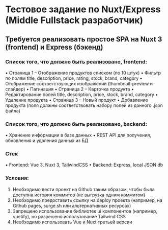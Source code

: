 # Тестовое задание по Nuxt/Express (Middle Fullstack разработчик)

## Требуется реализовать простое SPA на Nuxt 3 (frontend) и Express (бэкенд)

### Список того, что должно быть реализовано, frontend:

• Страница 1 – Отображение продуктов списком (по 10 штук)
• Фильтр по полям title, description, price, rating, stock, brand, category
• Отображение соответствующих изображений (thumbnail-preview и слайдер)
• Пагинация
• Страница 2 – Карточка продукта
• Редактирование полей title, description, price, stock, brand, category
• Удаление продукта
• Страница 3 – Новый продукт
• Добавление продукта (поля должны соответствовать набору полей из данного .json файла)

### Список того, что должно быть реализовано, backend:

• Хранение информации в базе данных
• REST API для получения, обновления и удаления данных из БД

### Стек

• Frontend: Vue 3, Nuxt 3, TailwindCSS
• Backend: Express, local JSON db



### Условия:

1. Необходимо вести проект на Github таким образом, чтобы была доступна история коммитов (не выгрузка одним коммитом)
2. Необходимо предоставить ссылку на deploy проекта (например, на Github pages, surge.sh или альтернативных ресурсах)
3. Запрещено использование библиотек ui компонентов (например, vuetify), но разрешено использование Tailwind CSS
4. Необходимо использовать Vue и Nuxt третьей версии
